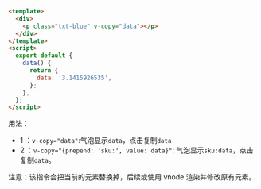 ```html
<template>
  <div>
    <p class="txt-blue" v-copy="data"></p>
  </div>
</template>
<script>
  export default {
    data() {
      return {
        data: '3.1415926535',
      };
    },
  };
</script>
```

用法：

- 1 ：`v-copy="data"`:气泡显示`data`，点击复制`data`
- 2 ：`v-copy="{prepend: 'sku:', value: data}"`: 气泡显示`sku:data`，点击复制`data`。

注意：该指令会把当前的元素替换掉，后续或使用 vnode 渲染并修改原有元素。
